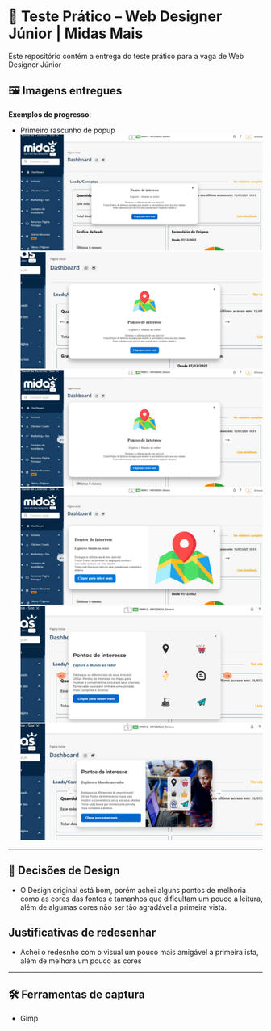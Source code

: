 # 🧪 Teste Prático – Web Designer Júnior | Midas Mais

Este repositório contém a entrega do teste prático para a vaga de Web Designer Júnior


## 🖼️ Imagens entregues

**Exemplos de progresso**:

- Primeiro rascunho de popup
![Progresso: Header inicial](./assets/imagens/primeiro-rascunho-de-proposta-popup.png)
![Progresso: Header inicial](./assets/imagens/rascunho-melhorado-parcial.png)
![Progresso: Header inicial](./assets/imagens/rascunho-melhorado-parcial-02.png)
![Progresso: Header inicial](./assets/imagens/rascunho-melhorado-parcial-03.png)
![Progresso: Header inicial](./assets/imagens/rascunho-melhorado-parcial-04.png)
![Progresso: Header inicial](./assets/imagens/rascunho-melhorado-parcial-05.png)


---

## 🎨 Decisões de Design

- O Design original está bom, porém achei alguns pontos de melhoria como as cores das fontes e tamanhos que dificultam um pouco a leitura, além de algumas cores não ser tão agradável a primeira vista.

## Justificativas de redesenhar

- Achei o redesnho com o visual um pouco mais amigável a primeira ista, além de melhora um pouco as cores

---

## 🛠️ Ferramentas de captura

- Gimp